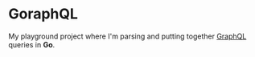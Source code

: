 # GoraphQL

My playground project where I'm parsing and putting together [GraphQL](http://graphql.org/) queries in **Go**.
